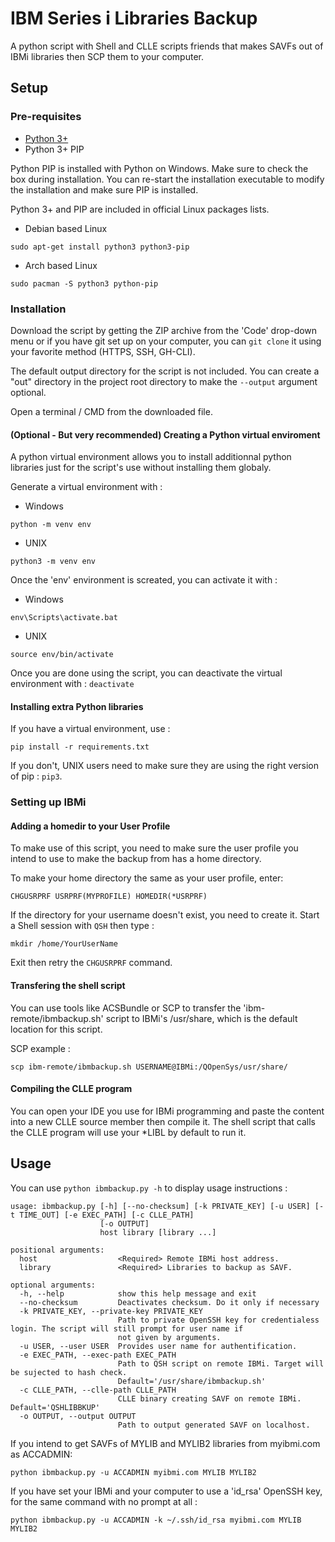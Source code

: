 # IBM Series i Libraries Backup

A python script with Shell and CLLE scripts friends that makes SAVFs out of IBMi libraries then SCP them to your computer.

## Setup

### Pre-requisites

- [Python 3+](https://www.python.org/)
- Python 3+ PIP

Python PIP is installed with Python on Windows. Make sure to check the box during installation. You can re-start the installation executable to modify the installation and make sure PIP is installed.

Python 3+ and PIP are included in official Linux packages lists.

- Debian based Linux

```sudo apt-get install python3 python3-pip``` 

- Arch based Linux

```sudo pacman -S python3 python-pip```

### Installation

Download the script by getting the ZIP archive from the 'Code' drop-down menu or if you have git set up on your computer, you can `git clone` it using your favorite method (HTTPS, SSH, GH-CLI).

The default output directory for the script is not included. You can create a "out" directory in the project root directory to make the `--output` argument optional.

Open a terminal / CMD from the downloaded file.

#### (Optional - But very recommended) Creating a Python virtual enviroment

A python virtual environment allows you to install additionnal python libraries just for the script's use without installing them globaly.

Generate a virtual environment with :

- Windows

```python -m venv env```

- UNIX

```python3 -m venv env```


Once the 'env' environment is screated, you can activate it with :

- Windows

```env\Scripts\activate.bat```

- UNIX

```source env/bin/activate```

Once you are done using the script, you can deactivate the virtual environment with : `deactivate`

#### Installing extra Python libraries

If you have a virtual environment, use :

```pip install -r requirements.txt```

If you don't, UNIX users need to make sure they are using the right version of pip : `pip3`.

### Setting up IBMi

#### Adding a homedir to your User Profile

To make use of this script, you need to make sure the user profile you intend to use to make the backup from has a home directory.

To make your home directory the same as your user profile, enter:

```CHGUSRPRF USRPRF(MYPROFILE) HOMEDIR(*USRPRF)```

If the directory for your username doesn't exist, you need to create it. Start a Shell session with `QSH` then type :

```mkdir /home/YourUserName```

Exit then retry the `CHGUSRPRF` command.

#### Transfering the shell script

You can use tools like ACSBundle or SCP to transfer the 'ibm-remote/ibmbackup.sh' script to IBMi's /usr/share, which is the default location for this script.

SCP example :

```scp ibm-remote/ibmbackup.sh USERNAME@IBMi:/QOpenSys/usr/share/```

#### Compiling the CLLE program

You can open your IDE you use for IBMi programming and paste the content into a new CLLE source member then compile it. The shell script that calls the CLLE program will use your *LIBL by default to run it.

## Usage

You can use `python ibmbackup.py -h` to display usage instructions :

```
usage: ibmbackup.py [-h] [--no-checksum] [-k PRIVATE_KEY] [-u USER] [-t TIME_OUT] [-e EXEC_PATH] [-c CLLE_PATH]
                    [-o OUTPUT]
                    host library [library ...]

positional arguments:
  host                  <Required> Remote IBMi host address.
  library               <Required> Libraries to backup as SAVF.

optional arguments:
  -h, --help            show this help message and exit
  --no-checksum         Deactivates checksum. Do it only if necessary
  -k PRIVATE_KEY, --private-key PRIVATE_KEY
                        Path to private OpenSSH key for credentialess login. The script will still prompt for user name if
                        not given by arguments.
  -u USER, --user USER  Provides user name for authentification.
  -e EXEC_PATH, --exec-path EXEC_PATH
                        Path to QSH script on remote IBMi. Target will be sujected to hash check.
                        Default='/usr/share/ibmbackup.sh'
  -c CLLE_PATH, --clle-path CLLE_PATH
                        CLLE binary creating SAVF on remote IBMi. Default='QSHLIBBKUP'
  -o OUTPUT, --output OUTPUT
                        Path to output generated SAVF on localhost.
```

If you intend to get SAVFs of MYLIB and MYLIB2 libraries from myibmi.com as ACCADMIN:

```python ibmbackup.py -u ACCADMIN myibmi.com MYLIB MYLIB2```

If you have set your IBMi and your computer to use a 'id_rsa' OpenSSH key, for the same command with no prompt at all :

```python ibmbackup.py -u ACCADMIN -k ~/.ssh/id_rsa myibmi.com MYLIB MYLIB2```
